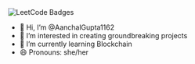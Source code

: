 <img src="https://leetcode-badge-showcase.vercel.app/api?username={aanchalgupta116}&animated=true" alt="LeetCode Badges"/>

- 👋 Hi, I’m @AanchalGupta1162
- 👀 I’m interested in creating groundbreaking projects
- 🌱 I’m currently learning Blockchain
- 😄 Pronouns: she/her

